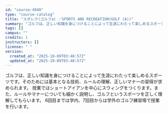 ```yaml
---
id: "course:4948"
type: "course-catalog"
title: "スポレク(ゴルフa) ／SPORTS AND RECREATION(GOLF (A))"
summary: "ゴルフは、正しい知識を身につけることによって生涯にわたって楽しめるスポーツです。そのためには基本となる技術、ルールの理解、正しいマナーの習得が求められます。 授業ではショートアイアンを中心にスウィングをつくります。また、ルールやマナーについ…"
tags: []
campus: ""
credits: 1
instructors: []
license: " "
version:
  created_at: "2025-10-09T03:48:57Z"
  updated_at: "2025-10-09T03:48:57Z"
---
```


ゴルフは、正しい知識を身につけることによって生涯にわたって楽しめるスポーツです。そのためには基本となる技術、ルールの理解、正しいマナーの習得が求められます。 授業ではショートアイアンを中心にスウィングをつくります。また、ルールやマナーについても細かく説明し、ゴルフというスポーツを正しく理解してもらいます。 6回目までは学内、7回目からは学外のゴルフ練習場で授業を行います。
